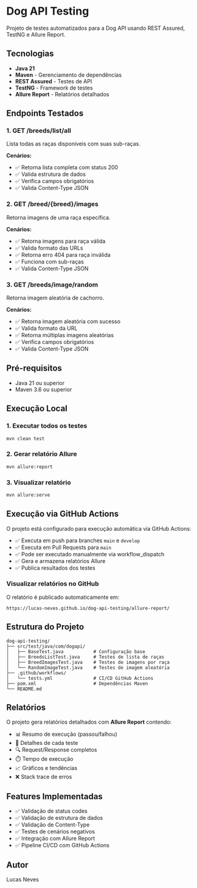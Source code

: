# Dog API Testing

Projeto de testes automatizados para a Dog API usando REST Assured, TestNG e Allure Report.

## Tecnologias

- **Java 21**
- **Maven** - Gerenciamento de dependências
- **REST Assured** - Testes de API
- **TestNG** - Framework de testes
- **Allure Report** - Relatórios detalhados

## Endpoints Testados

### 1. GET /breeds/list/all
Lista todas as raças disponíveis com suas sub-raças.

**Cenários:**
- ✅ Retorna lista completa com status 200
- ✅ Valida estrutura de dados
- ✅ Verifica campos obrigatórios
- ✅ Valida Content-Type JSON

### 2. GET /breed/{breed}/images
Retorna imagens de uma raça específica.

**Cenários:**
- ✅ Retorna imagens para raça válida
- ✅ Valida formato das URLs
- ✅ Retorna erro 404 para raça inválida
- ✅ Funciona com sub-raças
- ✅ Valida Content-Type JSON

### 3. GET /breeds/image/random
Retorna imagem aleatória de cachorro.

**Cenários:**
- ✅ Retorna imagem aleatória com sucesso
- ✅ Valida formato da URL
- ✅ Retorna múltiplas imagens aleatórias
- ✅ Verifica campos obrigatórios
- ✅ Valida Content-Type JSON

## Pré-requisitos

- Java 21 ou superior
- Maven 3.6 ou superior

## Execução Local

### 1. Executar todos os testes
```bash
mvn clean test
```

### 2. Gerar relatório Allure
```bash
mvn allure:report
```

### 3. Visualizar relatório
```bash
mvn allure:serve
```

## Execução via GitHub Actions

O projeto está configurado para execução automática via GitHub Actions:

- ✅ Executa em push para branches `main` e `develop`
- ✅ Executa em Pull Requests para `main`
- ✅ Pode ser executado manualmente via workflow_dispatch
- ✅ Gera e armazena relatórios Allure
- ✅ Publica resultados dos testes

### Visualizar relatórios no GitHub

O relatório é publicado automaticamente em:
```
https://lucas-neves.github.io/dog-api-testing/allure-report/
```

## Estrutura do Projeto

```
dog-api-testing/
├── src/test/java/com/dogapi/
│   ├── BaseTest.java           # Configuração base
│   ├── BreedsListTest.java     # Testes de lista de raças
│   ├── BreedImagesTest.java    # Testes de imagens por raça
│   └── RandomImageTest.java    # Testes de imagem aleatória
├── .github/workflows/
│   └── tests.yml               # CI/CD GitHub Actions
├── pom.xml                     # Dependências Maven
└── README.md
```

## Relatórios

O projeto gera relatórios detalhados com **Allure Report** contendo:

- 📊 Resumo de execução (passou/falhou)
- 📝 Detalhes de cada teste
- 🔍 Request/Response completos
- ⏱️ Tempo de execução
- 📈 Gráficos e tendências
- ❌ Stack trace de erros

## Features Implementadas

- ✅ Validação de status codes
- ✅ Validação de estrutura de dados
- ✅ Validação de Content-Type
- ✅ Testes de cenários negativos
- ✅ Integração com Allure Report
- ✅ Pipeline CI/CD com GitHub Actions

## Autor

Lucas Neves
